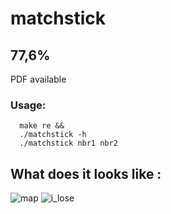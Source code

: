 # matchstick
## 77,6%
PDF available
### Usage:
      make re &&
      ./matchstick -h
      ./matchstick nbr1 nbr2

## What does it looks like :
![map](https://user-images.githubusercontent.com/65111947/82341365-a2c14f80-99f0-11ea-92f0-a5efc9468ad7.png)
      ![i_lose](https://user-images.githubusercontent.com/65111947/82341195-62fa6800-99f0-11ea-9e9d-f70447380d88.png)
